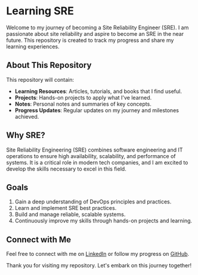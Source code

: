 # Learning SRE 

Welcome to my journey of becoming a Site Reliability Engineer (SRE). I am passionate about site reliability and aspire to become an SRE in the near future. This repository is created to track my progress and share my learning experiences.

## About This Repository

This repository will contain:

- **Learning Resources**: Articles, tutorials, and books that I find useful.
- **Projects**: Hands-on projects to apply what I've learned.
- **Notes**: Personal notes and summaries of key concepts.
- **Progress Updates**: Regular updates on my journey and milestones achieved.

## Why SRE?

Site Reliability Engineering (SRE) combines software engineering and IT operations to ensure high availability, scalability, and performance of systems. It is a critical role in modern tech companies, and I am excited to develop the skills necessary to excel in this field.

## Goals

1. Gain a deep understanding of DevOps principles and practices.
2. Learn and implement SRE best practices.
3. Build and manage reliable, scalable systems.
4. Continuously improve my skills through hands-on projects and learning.

## Connect with Me

Feel free to connect with me on [LinkedIn](https://www.linkedin.com) or follow my progress on [GitHub](https://github.com).

Thank you for visiting my repository. Let's embark on this journey together!
